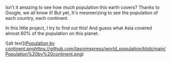 Isn't it amazing to see how much population this earth covers?
Thanks to Google, we all know it!
But yet, It's mesmerizing to see the population of each country, each continent.

In this little project, I try to find out this!
And guess what Asia covered almost 60% of the population on this planet. 

![alt text]([Population by continent.png](https://github.com/tasnimxpress/world_population/blob/main/Population%20by%20continent.png)https://github.com/tasnimxpress/world_population/blob/main/Population%20by%20continent.png)
